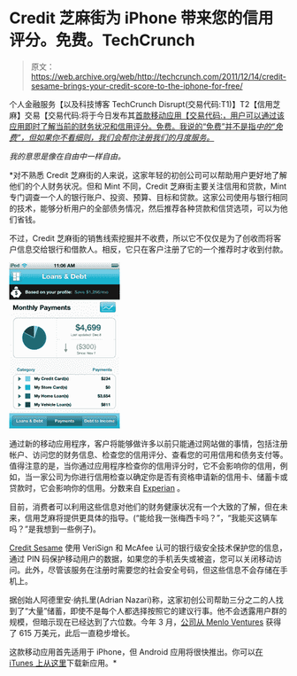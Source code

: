 # Credit 芝麻街为 iPhone 带来您的信用评分。免费。TechCrunch

> 原文：<https://web.archive.org/web/http://techcrunch.com/2011/12/14/credit-sesame-brings-your-credit-score-to-the-iphone-for-free/>

个人金融服务【以及科技博客 TechCrunch Disrupt(交易代码:T1)】T2【信用芝麻】交易【交易代码:将于今日发布其[首款移动应用【交易代码:，用户可以通过该应用即时了解当前的财务状况和信用评分。免费。我说的“免费”并不是指*中的“免费”，但如果你不看细则，我们会帮你注册我们的月度服务。*](https://web.archive.org/web/20230209124825/http://itunes.apple.com/app/credit-sesame-the-best-way/id476718980?mt=8)

*我的意思是像在自由中一样自由。*

 *对不熟悉 Credit 芝麻街的人来说，这家年轻的初创公司可以帮助用户更好地了解他们的个人财务状况。但和 Mint 不同，Credit 芝麻街主要关注信用和贷款，Mint 专门调查一个人的银行账户、投资、预算、目标和贷款。这家公司使用与银行相同的技术，能够分析用户的全部债务情况，然后推荐各种贷款和信贷选项，可以为他们省钱。

不过，Credit 芝麻街的销售线索挖掘并不收费，所以它不仅仅是为了创收而将客户信息交给银行和借款人。相反，它只在客户注册了它的一个推荐时才收到付款。

![](img/19423c1af9f50adbe2d8e0884211c972.png "IMG_0014")

通过新的移动应用程序，客户将能够做许多以前只能通过网站做的事情，包括注册帐户、访问您的财务信息、检查您的信用评分、查看您的可用信用和债务支付等。值得注意的是，当你通过应用程序检查你的信用评分时，它不会影响你的信用，例如，当一家公司为你进行信用检查以确定你是否有资格申请新的信用卡、储蓄卡或贷款时，它会影响你的信用。分数来自 [Experian](https://web.archive.org/web/20230209124825/http://www.experian.com/) 。

目前，消费者可以利用这些信息对他们的财务健康状况有一个大致的了解，但在未来，信用芝麻将提供更具体的指导。(“能给我一张梅西卡吗？”，“我能买这辆车吗？”是我想到一些例子)。

[Credit Sesame](https://web.archive.org/web/20230209124825/http://www.creditsesame.com/) 使用 VeriSign 和 McAfee 认可的银行级安全技术保护您的信息，通过 PIN 码保护移动用户的数据，如果您的手机丢失或被盗，您可以关闭移动访问。此外，尽管该服务在注册时需要您的社会安全号码，但这些信息不会存储在手机上。

据创始人阿德里安·纳扎里(Adrian Nazari)称，这家初创公司帮助三分之二的人找到了“大量”储蓄，即使不是每个人都选择按照它的建议行事。他不会透露用户群的规模，但暗示现在已经达到了六位数。今年 3 月，[公司从 Menlo Ventures](https://web.archive.org/web/20230209124825/https://techcrunch.com/2011/03/09/credit-sesame-raises-6-15-million-helps-users-manage-credits-and-loans/) 获得了 615 万美元，此后一直稳步增长。

这款移动应用首先适用于 iPhone，但 Android 应用将很快推出。你可以[在 iTunes 上从这里](https://web.archive.org/web/20230209124825/http://itunes.apple.com/app/credit-sesame-the-best-way/id476718980?mt=8)下载新应用。*
